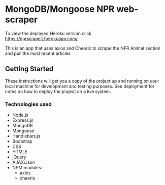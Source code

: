 # MongoDB/Mongoose NPR web-scraper

To view the deployed Heroku version click https://nprscrapeit.herokuapp.com/


This is an app that uses axios and Cheerio to scrape the NPR Animal section and pull the most recent articles

## Getting Started

These instructions will get you a copy of the project up and running on your local machine for development and testing purposes. See deployment for notes on how to deploy the project on a live system.

### Technologies used

  * Node.js
  * Express.js
  * MongoDB
  * Mongoose
  * Handlebars.js
  * Bootstrap
  * CSS
  * HTML5
  * jQuery
  * AJAX/Json
  * NPM modules:
    * axios
    * cheerio


